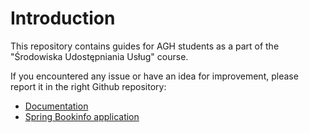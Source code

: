 # Introduction

This repository contains guides for AGH students as a part of the
"Środowiska Udostępniania Usług" course.

If you encountered any issue or have an idea for improvement, please report it
in the right Github repository:
- [Documentation][1]
- [Spring Bookinfo application][2]

[1]: https://github.com/MaciejGawel/strangler
[2]: https://github.com/MaciejGawel/spring-bookinfo
